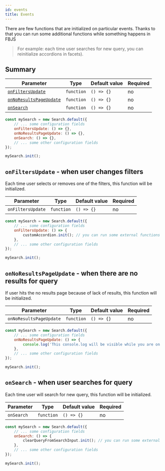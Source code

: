 ```yaml
---
id: events
title: Events
---
```


There are few functions that are initialized on particular events. Thanks to that you can run some additional functions while something happens in FBJS 

> For example: each time user searches for new query, you can reinitialize accordions in facets).

## Summary

| Parameter 	  | Type 	     | Default value 	| Required 	|
|-------------	|----------- |--------------	|----------	|
| [`onFiltersUpdate`](#onfiltersupdate-when-user-changes-filters)         | `function` | `() => {}`        	    | no       |
| [`onNoResultsPageUpdate`](#onnoresultspageupdate-when-there-are-no-results-for-query)         | `function` | `() => {}`        	    | no       |
| [`onSearch`](#onsearch-when-user-searches-for-query)         | `function` | `() => {}`        	    | no       |

```js
const mySearch = new Search.default({
    // ... some configuration fields
    onFiltersUpdate: () => {},
    onNoResultsPageUpdate: () => {},
    onSearch: () => {},
    // ... some other configuration fields
});

mySearch.init();
```

## `onFiltersUpdate` - when user changes filters

Each time user selects or removes one of the filters, this function will be initialized.

| Parameter 	         | Type 	    | Default value | Required 	|
|--------------------- |----------- |--------------	|----------	|
| `onFiltersUpdate`        | `function` | `() => {}`        	    | no       |

```js
const mySearch = new Search.default({
    // ... some configuration fields
    onFiltersUpdate: () => {
        customAccordion.init(); // you can run some external functions here
    },
    // ... some other configuration fields
});

mySearch.init();
```

## `onNoResultsPageUpdate` - when there are no results for query

If user hits the no results page because of lack of results, this function will be initialized.

| Parameter 	         | Type 	    | Default value | Required 	|
|--------------------- |----------- |--------------	|----------	|
| `onNoResultsPageUpdate`        | `function` | `() => {}`        	    | no       |

```js
const mySearch = new Search.default({
    // ... some configuration fields
    onNoResultsPageUpdate: () => {
        console.log('This console.log will be visible while you are on No Results Page');
    },
    // ... some other configuration fields
});

mySearch.init();
```

## `onSearch` - when user searches for query

Each time user will search for new query, this function will be initialized.

| Parameter 	         | Type 	    | Default value | Required 	|
|--------------------- |----------- |--------------	|----------	|
| `onSearch`        | `function` | `() => {}`        	    | no       |

```js
const mySearch = new Search.default({
    // ... some configuration fields
    onSearch: () => {
        clearQueryFromSearchInput.init(); // you can run some external functions here
    },
    // ... some other configuration fields
});

mySearch.init();
```

